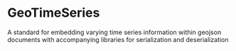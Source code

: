 # GeoTimeSeries
A standard for embedding varying time series information within geojson documents with accompanying libraries for serialization and deserialization
